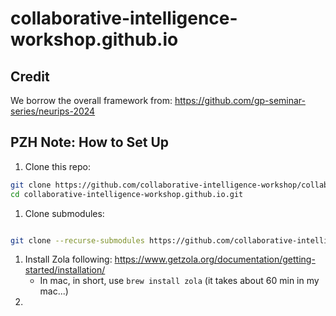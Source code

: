 # collaborative-intelligence-workshop.github.io


## Credit

We borrow the overall framework from:  https://github.com/gp-seminar-series/neurips-2024


## PZH Note: How to Set Up

1. Clone this repo:

```bash
git clone https://github.com/collaborative-intelligence-workshop/collaborative-intelligence-workshop.github.io.git
cd collaborative-intelligence-workshop.github.io.git
```

1. Clone submodules:

```bash

git clone --recurse-submodules https://github.com/collaborative-intelligence-workshop/collaborative-intelligence-workshop.github.io.git
```

1. Install Zola following:  https://www.getzola.org/documentation/getting-started/installation/
    * In mac, in short, use `brew install zola` (it takes about 60 min in my mac...)
2. 
